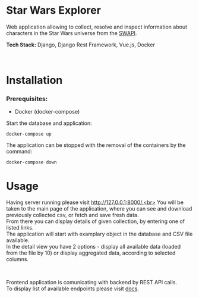 # Star Wars Explorer

Web application allowing to collect, resolve and inspect information about characters
in the Star Wars universe from the [SWAPI](https://pipedream.com/apps/swapi).   

**Tech Stack:** Django, Django Rest Framework, Vue.js, Docker

<br>

# Installation

### Prerequisites:
- Docker (docker-compose)

Start the database and application:
```shell
docker-compose up
```

The application can be stopped with the removal of the containers by the command:
```shell
docker-compose down
```

# Usage
 
Having server running please visit http://127.0.0.1:8000/.<br>
You will be taken to the main page of the application, where you can see and download previously collected csv, or fetch and save fresh data.<br>
From there you can display details of given collection, by entering one of listed links.<br>
The application will start with examplary object in the database and CSV file available.<br>
In the detail view you have 2 options - display all available data (loaded from the file by 10) or display aggregated data, according to selected columns.

<br>

Frontend application is comunicating with backend by REST API calls.<br>
To display list of available endpoints please visit [docs](http://127.0.0.1:8000/docs/).
